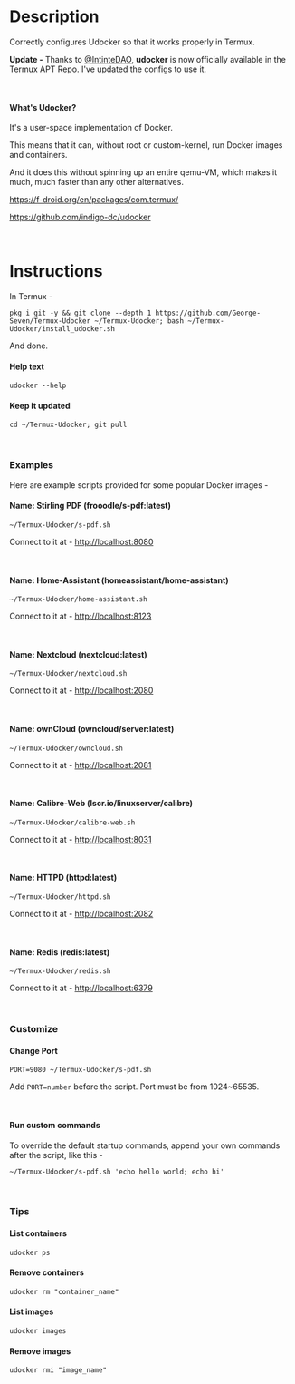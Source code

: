 # Description

Correctly configures Udocker so that it works properly in Termux.

**Update -** Thanks to [@IntinteDAO](https://github.com/termux/termux-packages/pull/24699), **udocker** is now officially available in the Termux APT Repo. I've updated the configs to use it.

<br>

#### What's Udocker?

It's a user-space implementation of Docker.

This means that it can, without root or custom-kernel, run Docker images and containers.

And it does this without spinning up an entire qemu-VM, which makes it much, much faster than any other alternatives.

https://f-droid.org/en/packages/com.termux/

https://github.com/indigo-dc/udocker

<br>

# Instructions

In Termux -

```
pkg i git -y && git clone --depth 1 https://github.com/George-Seven/Termux-Udocker ~/Termux-Udocker; bash ~/Termux-Udocker/install_udocker.sh
```

And done.

#### Help text

```
udocker --help
```

#### Keep it updated

```
cd ~/Termux-Udocker; git pull
```

<br>

### Examples

Here are example scripts provided for some popular Docker images -

#### Name: Stirling PDF (frooodle/s-pdf:latest)

```
~/Termux-Udocker/s-pdf.sh
```

Connect to it at - [http://localhost:8080](http://localhost:8080)

<br>

#### Name: Home-Assistant (homeassistant/home-assistant)

```
~/Termux-Udocker/home-assistant.sh
```

Connect to it at - [http://localhost:8123](http://localhost:8123)

<br>

#### Name: Nextcloud (nextcloud:latest)

```
~/Termux-Udocker/nextcloud.sh
```

Connect to it at - [http://localhost:2080](http://localhost:2080)

<br>

#### Name: ownCloud (owncloud/server:latest)

```
~/Termux-Udocker/owncloud.sh
```

Connect to it at - [http://localhost:2081](http://localhost:2081)

<br>

#### Name: Calibre-Web (lscr.io/linuxserver/calibre)

```
~/Termux-Udocker/calibre-web.sh
```

Connect to it at - [http://localhost:8031](http://localhost:2081)

<br>

#### Name: HTTPD (httpd:latest)

```
~/Termux-Udocker/httpd.sh
```

Connect to it at - [http://localhost:2082](http://localhost:2082)

<br>

#### Name: Redis (redis:latest)

```
~/Termux-Udocker/redis.sh
```

Connect to it at - [http://localhost:6379](http://localhost:6379)

<br>

### Customize

#### Change Port

```
PORT=9080 ~/Termux-Udocker/s-pdf.sh
```

Add `PORT=number` before the script. Port must be from 1024~65535.

<br>

#### Run custom commands

To override the default startup commands, append your own commands after the script, like this -

```
~/Termux-Udocker/s-pdf.sh 'echo hello world; echo hi'
```

<br>

### Tips

#### List containers

```
udocker ps
```

#### Remove containers

```
udocker rm "container_name"
```

#### List images

```
udocker images
```

#### Remove images

```
udocker rmi "image_name"
```

<br>


